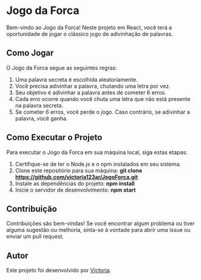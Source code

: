 # Jogo da Forca

Bem-vindo ao Jogo da Forca! Neste projeto em React, você terá a oportunidade de jogar o clássico jogo de adivinhação de palavras.

## Como Jogar

O Jogo da Forca segue as seguintes regras:

1. Uma palavra secreta é escolhida aleatoriamente.
2. Você precisa adivinhar a palavra, chutando uma letra por vez.
3. Seu objetivo é adivinhar a palavra antes de cometer 6 erros.
4. Cada erro ocorre quando você chuta uma letra que não está presente na palavra secreta.
5. Se cometer 6 erros, você perde o jogo. Caso contrário, se adivinhar a palavra, você ganha.

## Como Executar o Projeto

Para executar o Jogo da Forca em sua máquina local, siga estas etapas:

1. Certifique-se de ter o Node.js e o npm instalados em seu sistema.
2. Clone este repositório para sua máquina:
**git clone https://github.com/victoria123ar/JogoForca.git**
4. Instale as dependências do projeto:
**npm install**
5. Inicie o servidor de desenvolvimento:
**npm start**

## Contribuição

Contribuições são bem-vindas! Se você encontrar algum problema ou tiver alguma sugestão ou melhoria, sinta-se à vontade para abrir uma issue ou enviar um pull request.

## Autor

Este projeto foi desenvolvido por [Victoria](https://github.com/victoria123ar).
